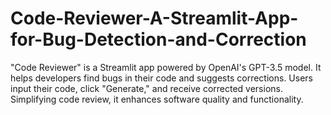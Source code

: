 # Code-Reviewer-A-Streamlit-App-for-Bug-Detection-and-Correction
"Code Reviewer" is a Streamlit app powered by OpenAI's GPT-3.5 model. It helps developers find bugs in their code and suggests corrections. Users input their code, click "Generate," and receive corrected versions. Simplifying code review, it enhances software quality and functionality.
